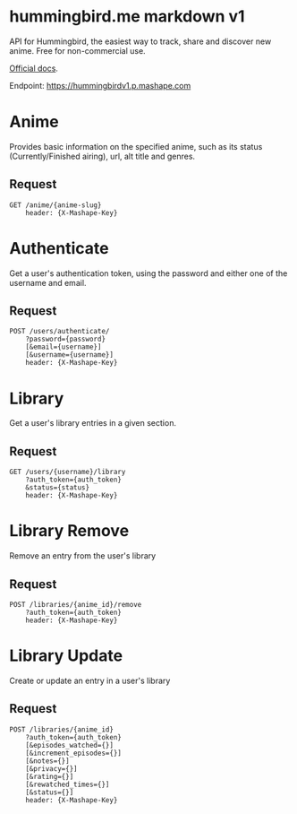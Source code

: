 # hummingbird.me markdown v1

API for Hummingbird, the easiest way to track, share and discover new anime. Free for non-commercial use.

[Official docs](https://www.mashape.com/vikhyat/hummingbird-v1).

Endpoint: https://hummingbirdv1.p.mashape.com

# Anime
Provides basic information on the specified anime, such as its status (Currently/Finished airing), url, alt title and genres.

## Request
````
GET /anime/{anime-slug}
    header: {X-Mashape-Key}
````

# Authenticate
Get a user's authentication token, using the password and either one of the username and email.

## Request
````
POST /users/authenticate/
    ?password={password}
    [&email={username}]
    [&username={username}]
    header: {X-Mashape-Key}
````

# Library
Get a user's library entries in a given section.

## Request
````
GET /users/{username}/library
    ?auth_token={auth_token}
    &status={status}
    header: {X-Mashape-Key}
````

# Library Remove
Remove an entry from the user's library

## Request
````
POST /libraries/{anime_id}/remove
    ?auth_token={auth_token}
    header: {X-Mashape-Key}

````

# Library Update
Create or update an entry in a user's library

## Request
````
POST /libraries/{anime_id}
    ?auth_token={auth_token}
    [&episodes_watched={}]
    [&increment_episodes={}]
    [&notes={}]
    [&privacy={}]
    [&rating={}]
    [&rewatched_times={}]
    [&status={}]
    header: {X-Mashape-Key}
````
